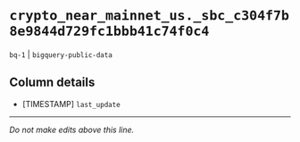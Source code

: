 # `crypto_near_mainnet_us._sbc_c304f7b8e9844d729fc1bbb41c74f0c4`
`bq-1` | `bigquery-public-data`

## Column details
* [TIMESTAMP] `last_update`

-------------------------------------------------------------------------------
*Do not make edits above this line.*
